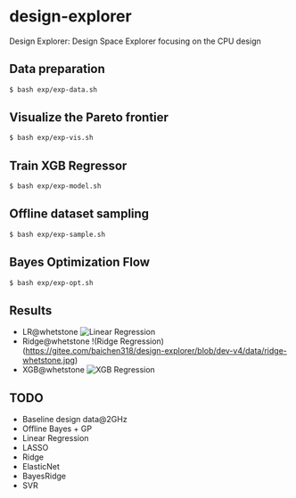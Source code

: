 # design-explorer
Design Explorer: Design Space Explorer focusing on the CPU design

## Data preparation
```bash
$ bash exp/exp-data.sh
```

## Visualize the Pareto frontier
```bash
$ bash exp/exp-vis.sh
```

## Train XGB Regressor
```bash
$ bash exp/exp-model.sh
```

## Offline dataset sampling
```bash
$ bash exp/exp-sample.sh
```

## Bayes Optimization Flow
```bash
$ bash exp/exp-opt.sh
```

## Results
- LR@whetstone
![Linear Regression](https://gitee.com/baichen318/design-explorer/blob/dev-v4/data/ridge-whetstone.jpg)
- Ridge@whetstone
!(Ridge Regression)(https://gitee.com/baichen318/design-explorer/blob/dev-v4/data/ridge-whetstone.jpg)
- XGB@whetstone
![XGB Regression](https://gitee.com/baichen318/design-explorer/blob/dev-v4/data/xgb-whetstone.jpg)

## TODO
- Baseline design data@2GHz
- Offline Bayes + GP
- Linear Regression
- LASSO
- Ridge
- ElasticNet
- BayesRidge
- SVR

